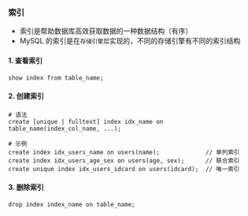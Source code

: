 ### 索引
* 索引是帮助数据库高效获取数据的一种数据结构（有序）
* MySQL 的索引是在`存储引擎层`实现的，不同的存储引擎有不同的索引结构


#### 1. 查看索引
```
show index from table_name; 
```

#### 2. 创建索引
```
# 语法
create [unique | fulltext] index idx_name on table_name(index_col_name, ...);

# 示例
create index idx_users_name on users(name);             // 单列索引
create index idx_users_age_sex on users(age, sex);      // 联合索引
create unique index idx_users_idcard on users(idcard);  // 唯一索引
```

 
#### 3. 删除索引
```
drop index index_name on table_name;
```
